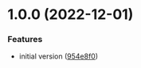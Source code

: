 # 1.0.0 (2022-12-01)


### Features

* initial version ([954e8f0](https://github.com/boehringer-ingelheim/prettier-config/commit/954e8f0a91d18afa3c20d6fb43c7e0c40a6ee906))
